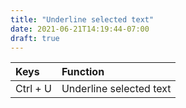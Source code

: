 ```yaml
---
title: "Underline selected text"
date: 2021-06-21T14:19:44-07:00
draft: true
---
```


| Keys                                      | Function                                               |
|:------------------------------------------|:-------------------------------------------------------|
| Ctrl + U 	                                | Underline selected text                                |